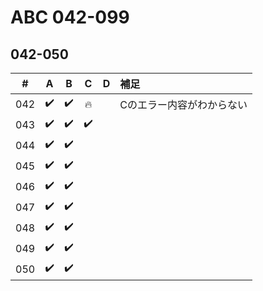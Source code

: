 # ABC 042-099

## 042-050

| # | A | B | C | D | 補足 |
|:---:|:---:|:---:|:---:|:---:|:---|
| 042 | ✔️ | ✔️ | 🔥 |  | Cのエラー内容がわからない |
| 043 | ✔️ | ✔️ | ✔️ |  |  |
| 044 | ✔️ | ✔️ |  |  |  |
| 045 | ✔️ | ✔️ |  |  |  |
| 046 | ✔️ | ✔️ |  |  |  |
| 047 | ✔️ | ✔️ |  |  |  |
| 048 | ✔️ | ✔️ |  |  |  |
| 049 | ✔️ | ✔️ |  |  |  |
| 050 | ✔️ | ✔️ |  |  |  |
